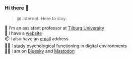 ### Hi there 👋

>@ Internet. Here to stay.

🔭 I'm an assistant professor at [Tilburg University](https://www.tilburguniversity.edu/staff/m-j-vuorre)  
💾 I have a [website](https://vuorre.com)  
📫 I also have an [email](mailto:mjvuorre@uvt.nl) address  
🧑‍🎓 I [study](https://scholar.google.com/citations?hl=en&user=I4DSy-8AAAAJ&view_op=list_works&sortby=pubdate) psychological functioning in digital environments  
🧛‍♀️ I am on [Bluesky](https://bsky.app/profile/matti.vuorre.com) and [Mastodon](https://bayes.club/@matti)
